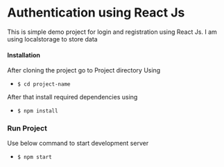 # Authentication using React Js
This is simple demo project for login and registration using React Js.
I am using localstorage to store data

#### Installation

After cloning the project go to Project directory Using

- `$ cd project-name`

After that install required dependencies using

- `$ npm install`

### Run Project

 Use below command to start development server
 - `$ npm start`

